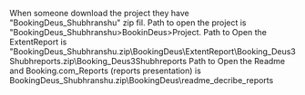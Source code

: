 When someone download the project they have "BookingDeus_Shubhranshu" zip fil.
Path to open the project is "BookingDeus_Shubhranshu>BookinDeus>Project.
Path to Open the ExtentReport is "BookingDeus_Shubhranshu.zip\BookingDeus\ExtentReport\Booking_Deus3Shubhreports.zip\Booking_Deus3Shubhreports
Path to Open the Readme and Booking.com_Reports (reports presentation)    is BookingDeus_Shubhranshu.zip\BookingDeus\readme_decribe_reports
